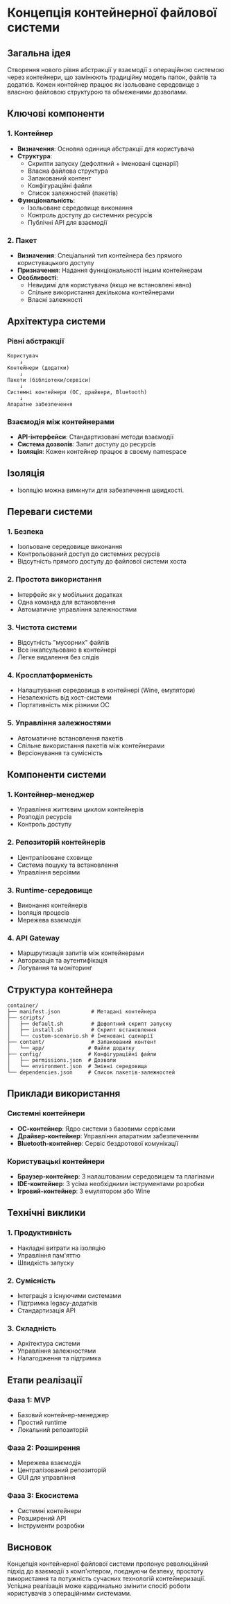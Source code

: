 # Концепція контейнерної файлової системи

## Загальна ідея

Створення нового рівня абстракції у взаємодії з операційною системою через контейнери, що замінюють традиційну модель папок, файлів та додатків. Кожен контейнер працює як ізольоване середовище з власною файловою структурою та обмеженими дозволами.

## Ключові компоненти

### 1. Контейнер

- **Визначення**: Основна одиниця абстракції для користувача
- **Структура**:
  - Скрипти запуску (дефолтний + іменовані сценарії)
  - Власна файлова структура
  - Запакований контент
  - Конфігураційні файли
  - Список залежностей (пакетів)
- **Функціональність**:
  - Ізольоване середовище виконання
  - Контроль доступу до системних ресурсів
  - Публічні API для взаємодії

### 2. Пакет

- **Визначення**: Спеціальний тип контейнера без прямого користувацького доступу
- **Призначення**: Надання функціональності іншим контейнерам
- **Особливості**:
  - Невидимі для користувача (якщо не встановлені явно)
  - Спільне використання декількома контейнерами
  - Власні залежності

## Архітектура системи

### Рівні абстракції

```
Користувач
    ↓
Контейнери (додатки)
    ↓
Пакети (бібліотеки/сервіси)
    ↓
Системні контейнери (ОС, драйвери, Bluetooth)
    ↓
Апаратне забезпечення
```

### Взаємодія між контейнерами

- **API-інтерфейси**: Стандартизовані методи взаємодії
- **Система дозволів**: Запит доступу до ресурсів
- **Ізоляція**: Кожен контейнер працює в своєму namespace

## Ізоляція

- Ізоляцію можна вимкнути для забезпечення швидкості.

## Переваги системи

### 1. Безпека

- Ізольоване середовище виконання
- Контрольований доступ до системних ресурсів
- Відсутність прямого доступу до файлової системи хоста

### 2. Простота використання

- Інтерфейс як у мобільних додатках
- Одна команда для встановлення
- Автоматичне управління залежностями

### 3. Чистота системи

- Відсутність "мусорних" файлів
- Все інкапсульовано в контейнері
- Легке видалення без слідів

### 4. Кросплатформеність

- Налаштування середовища в контейнері (Wine, емулятори)
- Незалежність від хост-системи
- Портативність між різними ОС

### 5. Управління залежностями

- Автоматичне встановлення пакетів
- Спільне використання пакетів між контейнерами
- Версіонування та сумісність

## Компоненти системи

### 1. Контейнер-менеджер

- Управління життєвим циклом контейнерів
- Розподіл ресурсів
- Контроль доступу

### 2. Репозиторій контейнерів

- Централізоване сховище
- Система пошуку та встановлення
- Управління версіями

### 3. Runtime-середовище

- Виконання контейнерів
- Ізоляція процесів
- Мережева взаємодія

### 4. API Gateway

- Маршрутизація запитів між контейнерами
- Авторизація та аутентифікація
- Логування та моніторинг

## Структура контейнера

```
container/
├── manifest.json          # Метадані контейнера
├── scripts/
│   ├── default.sh         # Дефолтний скрипт запуску
│   ├── install.sh         # Скрипт встановлення
│   └── custom-scenario.sh # Іменовані сценарії
├── content/               # Запакований контент
│   └── app/              # Файли додатку
├── config/               # Конфігураційні файли
│   ├── permissions.json  # Дозволи
│   └── environment.json  # Змінні середовища
└── dependencies.json     # Список пакетів-залежностей
```

## Приклади використання

### Системні контейнери

- **ОС-контейнер**: Ядро системи з базовими сервісами
- **Драйвер-контейнер**: Управління апаратним забезпеченням
- **Bluetooth-контейнер**: Сервіс бездротової комунікації

### Користувацькі контейнери

- **Браузер-контейнер**: З налаштованим середовищем та плагінами
- **IDE-контейнер**: З усіма необхідними інструментами розробки
- **Ігровий-контейнер**: З емулятором або Wine

## Технічні виклики

### 1. Продуктивність

- Накладні витрати на ізоляцію
- Управління пам'яттю
- Швидкість запуску

### 2. Сумісність

- Інтеграція з існуючими системами
- Підтримка legacy-додатків
- Стандартизація API

### 3. Складність

- Архітектура системи
- Управління залежностями
- Налагодження та підтримка

## Етапи реалізації

### Фаза 1: MVP

- Базовий контейнер-менеджер
- Простий runtime
- Локальний репозиторій

### Фаза 2: Розширення

- Мережева взаємодія
- Централізований репозиторій
- GUI для управління

### Фаза 3: Екосистема

- Системні контейнери
- Розширений API
- Інструменти розробки

## Висновок

Концепція контейнерної файлової системи пропонує революційний підхід до взаємодії з комп'ютером, поєднуючи безпеку, простоту використання та потужність сучасних технологій контейнеризації. Успішна реалізація може кардинально змінити спосіб роботи користувачів з операційними системами.
